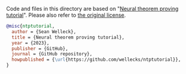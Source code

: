 Code and files in this directory are based on "[Neural theorem proving tutorial](https://github.com/wellecks/ntptutorial/blob/80f56388c1e22004c8e63f6faa5c8d3b23b2e650/)". Please also refer to [the original license](https://github.com/wellecks/ntptutorial/blob/80f56388c1e22004c8e63f6faa5c8d3b23b2e650/LICENSE).

```bibtex
@misc{ntptutorial,
  author = {Sean Welleck},
  title = {Neural theorem proving tutorial},
  year = {2023},
  publisher = {GitHub},
  journal = {GitHub repository},
  howpublished = {\url{https://github.com/wellecks/ntptutorial}},
}
```
